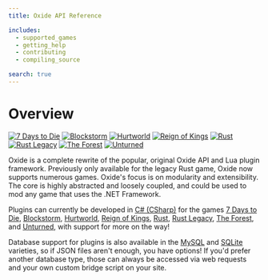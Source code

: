 ```yaml
---
title: Oxide API Reference

includes:
  - supported_games
  - getting_help
  - contributing
  - compiling_source

search: true
---
```

# Overview

>
[![7 Days to Die](7-days-to-die/favicon-96x96.png)](/7-days-to-die)
[![Blockstorm](blockstorm/favicon-96x96.png)](/blockstorm)
[![Hurtworld](hurtworld/favicon-96x96.png)](/hurtworld)
[![Reign of Kings](reign-of-kings/favicon-96x96.png)](/reign-of-kings)
[![Rust](rust/favicon-96x96.png)](/rust)
[![Rust Legacy](rust-legacy/favicon-96x96.png)](/rust-legacy)
[![The Forest](the-forest/favicon-96x96.png)](/the-forest)
[![Unturned](unturned/favicon-96x96.png)](/unturned)

Oxide is a complete rewrite of the popular, original Oxide API and Lua plugin framework. Previously only available for the legacy Rust game, Oxide now supports numerous games. Oxide's focus is on modularity and extensibility. The core is highly abstracted and loosely coupled, and could be used to mod any game that uses the .NET Framework.

Plugins can currently be developed in [C# (CSharp)](https://en.wikipedia.org/wiki/C_Sharp_(programming_language)) for the games [7 Days to Die](#7-days-to-die), [Blockstorm](#blockstorm), [Hurtworld](#hurtworld), [Reign of Kings](#reign-of-kings), [Rust](#rust), [Rust Legacy](#rust-legacy), [The Forest](#the-forest), and [Unturned](#unturned), with support for more on the way!

Database support for plugins is also available in the [MySQL](https://www.mysql.com/) and [SQLite](https://www.sqlite.org/) varieties, so if JSON files aren't enough, you have options! If you'd prefer another database type, those can always be accessed via web requests and your own custom bridge script on your site.
